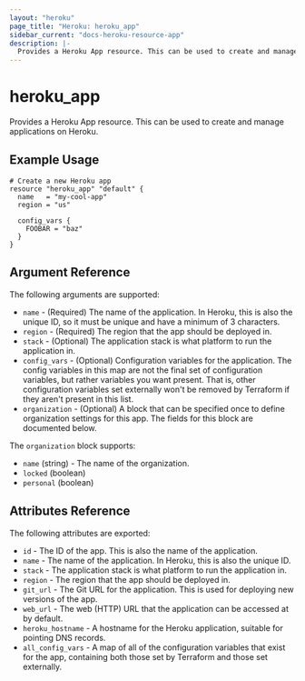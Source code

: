 ```yaml
---
layout: "heroku"
page_title: "Heroku: heroku_app"
sidebar_current: "docs-heroku-resource-app"
description: |-
  Provides a Heroku App resource. This can be used to create and manage applications on Heroku.
---
```


# heroku\_app

Provides a Heroku App resource. This can be used to
create and manage applications on Heroku.

## Example Usage

```hcl
# Create a new Heroku app
resource "heroku_app" "default" {
  name   = "my-cool-app"
  region = "us"

  config_vars {
    FOOBAR = "baz"
  }
}
```

## Argument Reference

The following arguments are supported:

* `name` - (Required) The name of the application. In Heroku, this is also the
   unique ID, so it must be unique and have a minimum of 3 characters.
* `region` - (Required) The region that the app should be deployed in.
* `stack` - (Optional) The application stack is what platform to run the application
   in.
* `config_vars` - (Optional) Configuration variables for the application.
     The config variables in this map are not the final set of configuration
     variables, but rather variables you want present. That is, other
     configuration variables set externally won't be removed by Terraform
     if they aren't present in this list.
* `organization` - (Optional) A block that can be specified once to define
     organization settings for this app. The fields for this block are
     documented below.

The `organization` block supports:

* `name` (string) - The name of the organization.
* `locked` (boolean)
* `personal` (boolean)

## Attributes Reference

The following attributes are exported:

* `id` - The ID of the app. This is also the name of the application.
* `name` - The name of the application. In Heroku, this is also the
   unique ID.
* `stack` - The application stack is what platform to run the application
   in.
* `region` - The region that the app should be deployed in.
* `git_url` - The Git URL for the application. This is used for
   deploying new versions of the app.
* `web_url` - The web (HTTP) URL that the application can be accessed
   at by default.
* `heroku_hostname` - A hostname for the Heroku application, suitable
   for pointing DNS records.
* `all_config_vars` - A map of all of the configuration variables that
    exist for the app, containing both those set by Terraform and those
    set externally.
